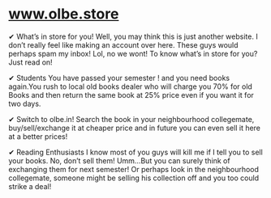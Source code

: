 # www.olbe.store

✔ What’s in store for you! Well, you may think this is just another website. I don’t really feel like making an account over here. These guys would perhaps spam my inbox! Lol, no we wont! To know what’s in store for you? Just read on!

✔ Students You have passed your semester ! and you need books again.You rush to local old books dealer who will charge you 70% for old Books and then return the same book at 25% price even if you want it for two days.

✔ Switch to olbe.in! Search the book in your neighbourhood collegemate, buy/sell/exchange it at cheaper price and in future you can even sell it here at a better prices!

✔ Reading Enthusiasts I know most of you guys will kill me if I tell you to sell your books. No, don’t sell them! Umm…But you can surely think of exchanging them for next semester! Or perhaps look in the neighbourhood collegemate, someone might be selling his collection off and you too could strike a deal!
